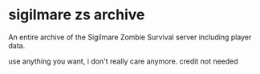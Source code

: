# sigilmare zs archive
 An entire archive of the Sigilmare Zombie Survival server including player data.

use anything you want, i don't really care anymore. credit not needed
